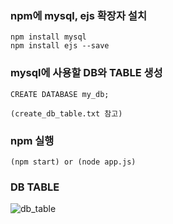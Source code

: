 
### npm에 mysql, ejs 확장자 설치
```
npm install mysql
npm install ejs --save
```

### mysql에 사용할 DB와 TABLE 생성
```
CREATE DATABASE my_db;

(create_db_table.txt 참고)
```

### npm 실행 
```
(npm start) or (node app.js) 
```
### DB TABLE
![db_table](https://user-images.githubusercontent.com/55631147/99898794-91cb0100-2ce7-11eb-9881-3215faeefa3c.PNG)

